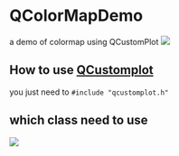 # QColorMapDemo
a demo of colormap using QCustomPlot
![](https://img2020.cnblogs.com/blog/2146166/202104/2146166-20210425174356726-132664566.png)
## How to use [QCustomplot](https://www.qcustomplot.com/)
you just need to ```#include "qcustomplot.h"```

## which class need to use
![](https://img2020.cnblogs.com/blog/2146166/202104/2146166-20210425175204606-1942764609.png)
